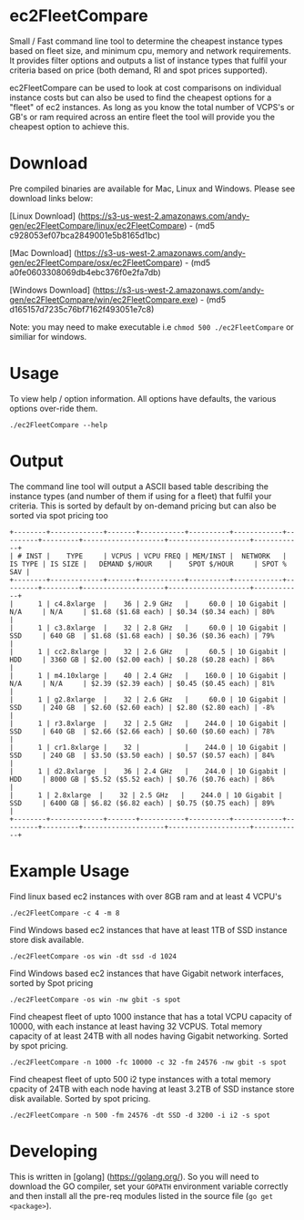 # ec2FleetCompare
Small / Fast command line tool to determine the cheapest instance types based on fleet size, and minimum cpu, memory and network requirements. It provides filter options and outputs a list of instance types that fulfil your criteria based on price (both demand, RI and spot prices supported). 

ec2FleetCompare can be used to look at cost comparisons on individual instance costs but can also be used to find the cheapest options for a "fleet" of ec2 instances. As long as you know the total number of VCPS's or GB's or ram required across an entire fleet the tool will provide you the cheapest option to achieve this.

# Download

Pre compiled binaries are available for Mac, Linux and Windows. Please see download links below:

[Linux Download] (https://s3-us-west-2.amazonaws.com/andy-gen/ec2FleetCompare/linux/ec2FleetCompare)  - (md5 c928053ef07bca2849001e5b8165d1bc)

[Mac Download] (https://s3-us-west-2.amazonaws.com/andy-gen/ec2FleetCompare/osx/ec2FleetCompare) - (md5 a0fe0603308069db4ebc376f0e2fa7db) 

[Windows Download] (https://s3-us-west-2.amazonaws.com/andy-gen/ec2FleetCompare/win/ec2FleetCompare.exe) - (md5 d165157d7235c76bf7162f493051e7c8)

Note: you may need to make executable i.e ```chmod 500 ./ec2FleetCompare``` or similiar for windows.

# Usage

To view help / option information. All options have defaults, the various options over-ride them.

```
./ec2FleetCompare --help
```
# Output

The command line tool will output a ASCII based table describing the instance types (and number of them if using for a fleet) that fulfil your criteria. This is sorted by default by on-demand pricing but can also be sorted via spot pricing too

```
+--------+-------------+-------+-----------+----------+------------+---------+---------+--------------------+--------------------+------------+
| # INST |    TYPE     | VCPUS | VCPU FREQ | MEM/INST |  NETWORK   | IS TYPE | IS SIZE |   DEMAND $/HOUR    |    SPOT $/HOUR     | SPOT % SAV |
+--------+-------------+-------+-----------+----------+------------+---------+---------+--------------------+--------------------+------------+
|      1 | c4.8xlarge  |    36 | 2.9 GHz   |     60.0 | 10 Gigabit | N/A     | N/A     | $1.68 ($1.68 each) | $0.34 ($0.34 each) | 80%        |
|      1 | c3.8xlarge  |    32 | 2.8 GHz   |     60.0 | 10 Gigabit | SSD     | 640 GB  | $1.68 ($1.68 each) | $0.36 ($0.36 each) | 79%        |
|      1 | cc2.8xlarge |    32 | 2.6 GHz   |     60.5 | 10 Gigabit | HDD     | 3360 GB | $2.00 ($2.00 each) | $0.28 ($0.28 each) | 86%        |
|      1 | m4.10xlarge |    40 | 2.4 GHz   |    160.0 | 10 Gigabit | N/A     | N/A     | $2.39 ($2.39 each) | $0.45 ($0.45 each) | 81%        |
|      1 | g2.8xlarge  |    32 | 2.6 GHz   |     60.0 | 10 Gigabit | SSD     | 240 GB  | $2.60 ($2.60 each) | $2.80 ($2.80 each) | -8%        |
|      1 | r3.8xlarge  |    32 | 2.5 GHz   |    244.0 | 10 Gigabit | SSD     | 640 GB  | $2.66 ($2.66 each) | $0.60 ($0.60 each) | 78%        |
|      1 | cr1.8xlarge |    32 |           |    244.0 | 10 Gigabit | SSD     | 240 GB  | $3.50 ($3.50 each) | $0.57 ($0.57 each) | 84%        |
|      1 | d2.8xlarge  |    36 | 2.4 GHz   |    244.0 | 10 Gigabit | HDD     | 8000 GB | $5.52 ($5.52 each) | $0.76 ($0.76 each) | 86%        |
|      1 | 2.8xlarge  |    32 | 2.5 GHz   |    244.0 | 10 Gigabit | SSD     | 6400 GB | $6.82 ($6.82 each) | $0.75 ($0.75 each) | 89%        |
+--------+-------------+-------+-----------+----------+------------+---------+---------+--------------------+--------------------+------------+
```

# Example Usage

Find linux based ec2 instances with over 8GB ram and at least 4 VCPU's
```
./ec2FleetCompare -c 4 -m 8
```

Find Windows based ec2 instances that have at least 1TB of SSD instance store disk available.
```
./ec2FleetCompare -os win -dt ssd -d 1024
```

Find Windows based ec2 instances that have Gigabit network interfaces, sorted by Spot pricing
```
./ec2FleetCompare -os win -nw gbit -s spot
```

Find cheapest fleet of upto 1000 instance that has a total VCPU capacity of 10000, with each instance at least having 32 VCPUS. Total memory capacity of at least 24TB with all nodes having Gigabit networking. Sorted by spot pricing.
```
./ec2FleetCompare -n 1000 -fc 10000 -c 32 -fm 24576 -nw gbit -s spot
```

Find cheapest fleet of upto 500 i2 type instances with a total memory cpacity of 24TB with each node having at least 3.2TB of SSD instance store disk available. Sorted by spot pricing.
```
./ec2FleetCompare -n 500 -fm 24576 -dt SSD -d 3200 -i i2 -s spot
```

# Developing

This is written in [golang] (https://golang.org/). So you will need to download the GO compiler, set your ```GOPATH``` environment variable correctly and then install all the pre-req modules listed in the source file (```go get <package>```). 

